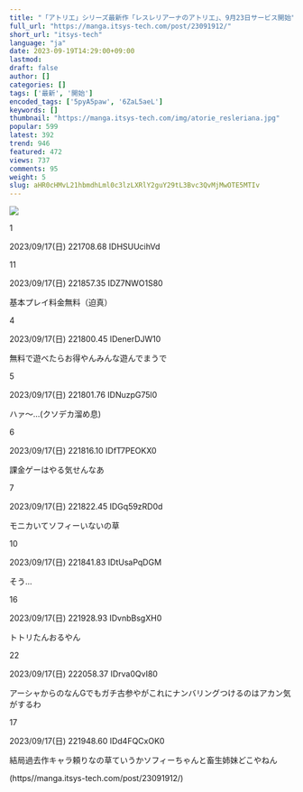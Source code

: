 ```yaml
---
title: "「アトリエ」シリーズ最新作「レスレリアーナのアトリエ」、9月23日サービス開始"
full_url: "https://manga.itsys-tech.com/post/23091912/"
short_url: "itsys-tech"
language: "ja"
date: 2023-09-19T14:29:00+09:00
lastmod: 
draft: false
author: []
categories: []
tags: ['最新', '開始']
encoded_tags: ['5pyA5paw', '6ZaL5aeL']
keywords: []
thumbnail: "https://manga.itsys-tech.com/img/atorie_resleriana.jpg"
popular: 599
latest: 392
trend: 946
featured: 472
views: 737
comments: 95
weight: 5
slug: aHR0cHMvL21hbmdhLml0c3lzLXRlY2guY29tL3Bvc3QvMjMwOTE5MTIv
---
```


![](https://manga.itsys-tech.com/img/atorie_resleriana.jpg)

<div><p class='t_h'>1 <p>2023/09/17(日) 221708.68 IDHSUUcihVd</p></p><p class='t_h'>11 <p>2023/09/17(日) 221857.35 IDZ7NWO1S80</p></p><p class='t_b'>基本プレイ料金無料（迫真）</p><p class='t_h'>4 <p>2023/09/17(日) 221800.45 IDenerDJW10</p></p><p class='t_b'>無料で遊べたらお得やんみんな遊んでまうで</p><p class='t_h'>5 <p>2023/09/17(日) 221801.76 IDNuzpG75l0</p></p><p class='t_b'>ハァ～…(クソデカ溜め息)</p><p class='t_h'>6 <p>2023/09/17(日) 221816.10 IDfT7PEOKX0</p></p><p class='t_b'>課金ゲーはやる気せんなあ</p><p class='t_h'>7 <p>2023/09/17(日) 221822.45 IDGq59zRD0d</p></p><p class='t_b'>モニカいてソフィーいないの草</p><p class='t_h'>10 <p>2023/09/17(日) 221841.83 IDtUsaPqDGM</p></p><p class='t_b'>そう...</p><p class='t_h'>16 <p>2023/09/17(日) 221928.93 IDvnbBsgXH0</p></p><p class='t_b'>トトリたんおるやん</p><p class='t_h'>22 <p>2023/09/17(日) 222058.37 IDrva0QvI80</p></p><p class='t_b'>アーシャからのなんGでもガチ古参やがこれにナンバリングつけるのはアカン気がするわ</p><p class='t_h'>17 <p>2023/09/17(日) 221948.60 IDd4FQCxOK0</p></p><p class='t_b'>結局過去作キャラ頼りなの草ていうかソフィーちゃんと畜生姉妹どこやねん</p></div>

(https//manga.itsys-tech.com/post/23091912/)
